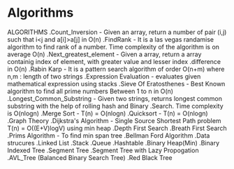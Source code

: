 # Algorithms
ALGORITHMS
.Count_Inversion - Given an array, return a number of pair (i,j) such that i<j and a[i]>a[j] in O(n)
.FindRank - It is a las vegas randamise algorithm to find rank of a number. Time complexity of the algorithm is on average O(n)
.Next_greatest_element - Given a array, return a array containig index of element, with greater value and lesser index .difference in O(n)
.Rabin Karp - It is a pattern search algorithm of order O(n+m) where n,m : length of two strings
.Expression Evaluation - evaluates given mathematical expression using stacks
.Sieve Of Eratosthenes - Best Known algorithm to find all prime numbers Between 1 to n in O(n)
.Longest_Common_Substring - Given two strings, returns longest common substring with the help of rolling hash and Binary .Search. Time complexity is O(nlogn)
.Merge Sort - T(n) = O(nlogn)
.Quicksort - T(n) = O(nlogn)
.Graph Theory
.Dijkstra's Algorithm - Single Source Shortest Path problem T(n) = O((E+V)logV) using min heap
.Depth First Search
.Breath First Search
.Prims Algorithm - To find min span tree
.Bellman Ford Algorithm
.Data strucures
.Linked List
.Stack
.Queue
.Hashtable
.Binary Heap(Min)
.Binary Indexed Tree
.Segment Tree
.Segment Tree with Lazy Propogation
.AVL_Tree (Balanced Binary Search Tree)
.Red Black Tree
